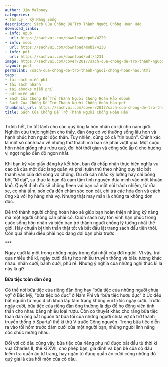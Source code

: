 ```yaml
---
author: Jim Maloney
categories:
- Tâm Lý - Kỹ Năng Sống
description: Sách Của Chồng Để Trở Thành Người Chồng Hoàn Hảo
download_links:
- info: epub
  url: https://sachvui.com/download/epub/4229
- info: mobi
  url: https://sachvui.com/download/mobi/4230
- info: pdf
  url: https://sachvui.com/download/pdf/4231
image: https://sachvui.com/cover/2017/sach-cua-chong-de-tro-thanh-nguoi-chong-hoan-hao-jim-maloney.jpg
layout: post
permalink: /sach-cua-chong-de-tro-thanh-nguoi-chong-hoan-hao.html
tags:
- tải sách miễn phí
- tải sách nhanh
- tải ebooks miễn phí
- pdf miễn phí
- Sách Của Chồng Để Trở Thành Người Chồng Hoàn Hảo ebook
- Sách Của Chồng Để Trở Thành Người Chồng Hoàn Hảo pdf
thumbnail_url: https://sachvui.com/cover/2017/sach-cua-chong-de-tro-thanh-nguoi-chong-hoan-hao-jim-maloney.jpg
title: Sách Của Chồng Để Trở Thành Người Chồng Hoàn Hảo
---
```


 <div class="item-desc text-justify"> <p>Trước hết, tin tốt lành cho các quý ông là hôn nhân có lợi cho nam giới. Nghiên cứu thực nghiệm cho thấy, đàn ông có vợ thường sống lâu hơn và hạnh phúc hơn người độc thân. Tuy nhiên, cũng có cả "tin buồn". Chính xác là một số cảnh báo về những thử thách mà bạn sẽ phải vượt qua. Một cuộc hôn nhân giống như rượu quý, đòi hỏi thời gian và công sức ấp ủ cho hương vị ngọt ngào đến độ ngon nhất.<br><br>Khi bạn ký vào giấy đăng ký kết hôn, bạn đã chấp nhận thực hiện nghĩa vụ cao cả của một đức lang quân và phải tuân thủ theo những quy tắc bất thành văn của đời sống vợ chồng. Dù đã cân nhắc kỹ lưỡng hay chỉ bồng bột "lỡ dại", sự thực là bạn đã cam tâm tình nguyện đưa mình vào một khuân khổ. Quyết định đó sẽ chông fleen vai bạn cả một núi trách nhiệm, từ rửa xe, cọ nhà tắm, sơn cửa đến chăm sóc con cái, chi trả các hóa đơn và cách ứng xử với họ hàng nhà vợ. Nhưng thật may mắn là chúng ta không đơn độc.<br><br>Để trở thành người chồng hoàn hảo sẽ giúp bạn hoàn thiện những ký năng mà một người chồng cần phải có. Cuốn sách này tôn vinh hạn phúc trong cuôc sống hôn nhân và biến bạn trở thành người chồng lý tưởng nhất thể giới. Hãy chuẩn bị tinh thần thật tốt và bắt đầu lật trang sách đầu tiên thôi. Còn quá nhiều điều phải học đang đợi bạn phía trước.</p><p>***</p><p>Ngày cưới là một trong những ngày trọng đại nhất của đời người. Vì vậy, trải qua nhiều thế kỉ, ngày cưới đã tụ hợp nhiều truyền thống và biểu tượng khác nhau: nhẫn cưới, bánh cưới, phù rể. Nhưng ý nghĩa của những nghi thức kì lạ này là gì?<br><br><strong>Bữa tiệc toàn đàn ông</strong><br><br>Có thể nói bữa tiệc của riêng đàn ông hay “bữa tiệc của những người chưa vợ” ở Bắc Mỹ, “bữa tiệc bò đực” ở Nam Phi và “bữa tiệc hươu đực” ở Úc đều bắt nguồn từ mục đích khoả lấp tâm trạng không vui trước ngày cưới. Trước ngày cưới, bữa tiệc của riêng đàn ông thường là dịp để họ động viên tinh thần cho nhau bằng nhiều loại rượu. Còn có thuyết khác cho rằng bữa tiệc toàn đàn ông bắt nguồn từ bữa tối của những người chưa vợ đã trở thành truyền thống ở Sparta1 thế kỉ thứ V trước Công nguyên. Trong bữa tiệc diễn ra vào tối hôm trước đám cưới của một người bạn, những người lính nâng cốc chúc mừng nhau.<br><br>Đối với cô dâu cũng vậy, bữa tiệc của riêng phụ nữ được bắt đầu từ thời kì vua Charles II, thế kỉ XVII, cho phép bạn, gia đình và bạn bè của cô dâu kiểm tra quần áo tư trang, hay ngăn tủ đựng quần áo cưới cùng những đồ quý giá là của hồi môn của cô dâu.</p> </div>